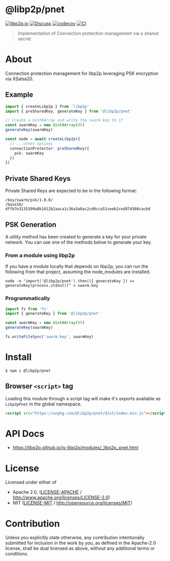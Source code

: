 # @libp2p/pnet

[![libp2p.io](https://img.shields.io/badge/project-libp2p-yellow.svg?style=flat-square)](http://libp2p.io/)
[![Discuss](https://img.shields.io/discourse/https/discuss.libp2p.io/posts.svg?style=flat-square)](https://discuss.libp2p.io)
[![codecov](https://img.shields.io/codecov/c/github/libp2p/js-libp2p.svg?style=flat-square)](https://codecov.io/gh/libp2p/js-libp2p)
[![CI](https://img.shields.io/github/actions/workflow/status/libp2p/js-libp2p/main.yml?branch=main\&style=flat-square)](https://github.com/libp2p/js-libp2p/actions/workflows/main.yml?query=branch%3Amain)

> Implementation of Connection protection management via a shared secret

# About

<!--

!IMPORTANT!

Everything in this README between "# About" and "# Install" is automatically
generated and will be overwritten the next time the doc generator is run.

To make changes to this section, please update the @packageDocumentation section
of src/index.js or src/index.ts

To experiment with formatting, please run "npm run docs" from the root of this
repo and examine the changes made.

-->

Connection protection management for libp2p leveraging PSK encryption via XSalsa20.

## Example

```typescript
import { createLibp2p } from 'libp2p'
import { preSharedKey, generateKey } from '@libp2p/pnet'

// Create a Uint8Array and write the swarm key to it
const swarmKey = new Uint8Array(95)
generateKey(swarmKey)

const node = await createLibp2p({
  // ...other options
  connectionProtector: preSharedKey({
    psk: swarmKey
  })
})
```

## Private Shared Keys

Private Shared Keys are expected to be in the following format:

```
/key/swarm/psk/1.0.0/
/base16/
dffb7e3135399a8b1612b2aaca1c36a3a8ac2cd0cca51ceeb2ced87d308cac6d
```

## PSK Generation

A utility method has been created to generate a key for your private network. You can use one of the methods below to generate your key.

### From a module using libp2p

If you have a module locally that depends on libp2p, you can run the following from that project, assuming the node\_modules are installed.

```console
node -e "import('@libp2p/pnet').then(({ generateKey }) => generateKey(process.stdout))" > swarm.key
```

### Programmatically

```TypeScript
import fs from 'fs'
import { generateKey } from '@libp2p/pnet'

const swarmKey = new Uint8Array(95)
generateKey(swarmKey)

fs.writeFileSync('swarm.key', swarmKey)
```

# Install

```console
$ npm i @libp2p/pnet
```

## Browser `<script>` tag

Loading this module through a script tag will make it's exports available as `Libp2pPnet` in the global namespace.

```html
<script src="https://unpkg.com/@libp2p/pnet/dist/index.min.js"></script>
```

# API Docs

- <https://libp2p.github.io/js-libp2p/modules/_libp2p_pnet.html>

# License

Licensed under either of

- Apache 2.0, ([LICENSE-APACHE](https://github.com/libp2p/js-libp2p/blob/main/packages/pnet/LICENSE-APACHE) / <http://www.apache.org/licenses/LICENSE-2.0>)
- MIT ([LICENSE-MIT](https://github.com/libp2p/js-libp2p/blob/main/packages/pnet/LICENSE-MIT) / <http://opensource.org/licenses/MIT>)

# Contribution

Unless you explicitly state otherwise, any contribution intentionally submitted for inclusion in the work by you, as defined in the Apache-2.0 license, shall be dual licensed as above, without any additional terms or conditions.
